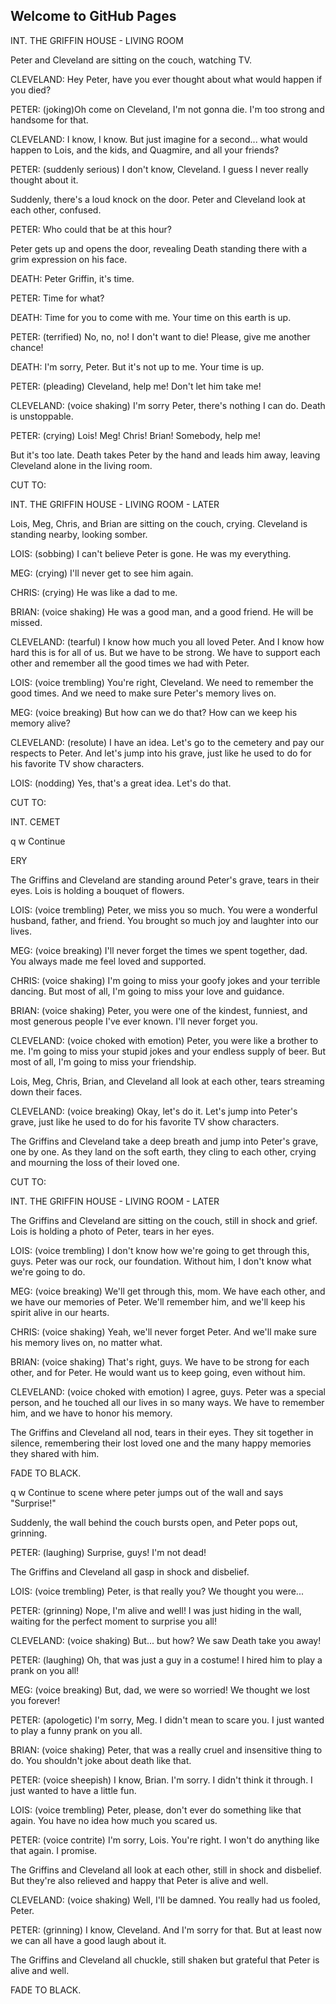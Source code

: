 ## Welcome to GitHub Pages

INT. THE GRIFFIN HOUSE - LIVING ROOM

Peter and Cleveland are sitting on the couch, watching TV.

CLEVELAND:
Hey Peter, have you ever thought about what would happen if you died?

PETER:
(joking)Oh come on Cleveland, I'm not gonna die. I'm too strong and handsome for that.

CLEVELAND:
I know, I know. But just imagine for a second... what would happen to Lois, and the kids, and Quagmire, and all your friends?

PETER:
(suddenly serious)
I don't know, Cleveland. I guess I never really thought about it.

Suddenly, there's a loud knock on the door. Peter and Cleveland look at each other, confused.

PETER:
Who could that be at this hour?

Peter gets up and opens the door, revealing Death standing there with a grim expression on his face.

DEATH:
Peter Griffin, it's time.

PETER:
Time for what?

DEATH:
Time for you to come with me. Your time on this earth is up.

PETER:
(terrified)
No, no, no! I don't want to die! Please, give me another chance!

DEATH:
I'm sorry, Peter. But it's not up to me. Your time is up.

PETER:
(pleading)
Cleveland, help me! Don't let him take me!

CLEVELAND:
(voice shaking)
I'm sorry Peter, there's nothing I can do. Death is unstoppable.

PETER:
(crying)
Lois! Meg! Chris! Brian! Somebody, help me!

But it's too late. Death takes Peter by the hand and leads him away, leaving Cleveland alone in the living room.

CUT TO:

INT. THE GRIFFIN HOUSE - LIVING ROOM - LATER

Lois, Meg, Chris, and Brian are sitting on the couch, crying. Cleveland is standing nearby, looking somber.

LOIS:
(sobbing)
I can't believe Peter is gone. He was my everything.

MEG:
(crying)
I'll never get to see him again.

CHRIS:
(crying)
He was like a dad to me.

BRIAN:
(voice shaking)
He was a good man, and a good friend. He will be missed.

CLEVELAND:
(tearful)
I know how much you all loved Peter. And I know how hard this is for all of us. But we have to be strong. We have to support each other and remember all the good times we had with Peter.

LOIS:
(voice trembling)
You're right, Cleveland. We need to remember the good times. And we need to make sure Peter's memory lives on.

MEG:
(voice breaking)
But how can we do that? How can we keep his memory alive?

CLEVELAND:
(resolute)
I have an idea. Let's go to the cemetery and pay our respects to Peter. And let's jump into his grave, just like he used to do for his favorite TV show characters.

LOIS:
(nodding)
Yes, that's a great idea. Let's do that.

CUT TO:

INT. CEMET




q w
Continue

ERY

The Griffins and Cleveland are standing around Peter's grave, tears in their eyes. Lois is holding a bouquet of flowers.

LOIS:
(voice trembling)
Peter, we miss you so much. You were a wonderful husband, father, and friend. You brought so much joy and laughter into our lives.

MEG:
(voice breaking)
I'll never forget the times we spent together, dad. You always made me feel loved and supported.

CHRIS:
(voice shaking)
I'm going to miss your goofy jokes and your terrible dancing. But most of all, I'm going to miss your love and guidance.

BRIAN:
(voice shaking)
Peter, you were one of the kindest, funniest, and most generous people I've ever known. I'll never forget you.

CLEVELAND:
(voice choked with emotion)
Peter, you were like a brother to me. I'm going to miss your stupid jokes and your endless supply of beer. But most of all, I'm going to miss your friendship.

Lois, Meg, Chris, Brian, and Cleveland all look at each other, tears streaming down their faces.

CLEVELAND:
(voice breaking)
Okay, let's do it. Let's jump into Peter's grave, just like he used to do for his favorite TV show characters.

The Griffins and Cleveland take a deep breath and jump into Peter's grave, one by one. As they land on the soft earth, they cling to each other, crying and mourning the loss of their loved one.

CUT TO:

INT. THE GRIFFIN HOUSE - LIVING ROOM - LATER

The Griffins and Cleveland are sitting on the couch, still in shock and grief. Lois is holding a photo of Peter, tears in her eyes.

LOIS:
(voice trembling)
I don't know how we're going to get through this, guys. Peter was our rock, our foundation. Without him, I don't know what we're going to do.

MEG:
(voice breaking)
We'll get through this, mom. We have each other, and we have our memories of Peter. We'll remember him, and we'll keep his spirit alive in our hearts.

CHRIS:
(voice shaking)
Yeah, we'll never forget Peter. And we'll make sure his memory lives on, no matter what.

BRIAN:
(voice shaking)
That's right, guys. We have to be strong for each other, and for Peter. He would want us to keep going, even without him.

CLEVELAND:
(voice choked with emotion)
I agree, guys. Peter was a special person, and he touched all our lives in so many ways. We have to remember him, and we have to honor his memory.

The Griffins and Cleveland all nod, tears in their eyes. They sit together in silence, remembering their lost loved one and the many happy memories they shared with him.

FADE TO BLACK.




q w
Continue to scene where peter jumps out of the wall and says "Surprise!"

Suddenly, the wall behind the couch bursts open, and Peter pops out, grinning.

PETER:
(laughing)
Surprise, guys! I'm not dead!

The Griffins and Cleveland all gasp in shock and disbelief.

LOIS:
(voice trembling)
Peter, is that really you? We thought you were...

PETER:
(grinning)
Nope, I'm alive and well! I was just hiding in the wall, waiting for the perfect moment to surprise you all!

CLEVELAND:
(voice shaking)
But... but how? We saw Death take you away!

PETER:
(laughing)
Oh, that was just a guy in a costume! I hired him to play a prank on you all!

MEG:
(voice breaking)
But, dad, we were so worried! We thought we lost you forever!

PETER:
(apologetic)
I'm sorry, Meg. I didn't mean to scare you. I just wanted to play a funny prank on you all.

BRIAN:
(voice shaking)
Peter, that was a really cruel and insensitive thing to do. You shouldn't joke about death like that.

PETER:
(voice sheepish)
I know, Brian. I'm sorry. I didn't think it through. I just wanted to have a little fun.

LOIS:
(voice trembling)
Peter, please, don't ever do something like that again. You have no idea how much you scared us.

PETER:
(voice contrite)
I'm sorry, Lois. You're right. I won't do anything like that again. I promise.

The Griffins and Cleveland all look at each other, still in shock and disbelief. But they're also relieved and happy that Peter is alive and well.

CLEVELAND:
(voice shaking)
Well, I'll be damned. You really had us fooled, Peter.

PETER:
(grinning)
I know, Cleveland. And I'm sorry for that. But at least now we can all have a good laugh about it.

The Griffins and Cleveland all chuckle, still shaken but grateful that Peter is alive and well.

FADE TO BLACK.
